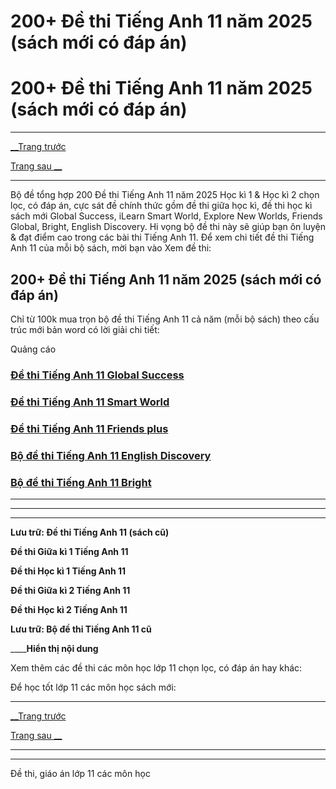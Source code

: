 # 200+ Đề thi Tiếng Anh 11 năm 2025 (sách mới có đáp án)

# 200+ Đề thi Tiếng Anh 11 năm 2025 (sách mới có đáp án)

* * *

[__Trang trước](https://vietjack.com/de-kiem-tra-lop-11/index.jsp)

[Trang sau __](https://vietjack.com/de-kiem-tra-lop-11/de-thi-giua-ki-1-tieng-anh-lop-11-co-dap-an-2021.jsp)

* * *

Bộ đề tổng hợp 200 Đề thi Tiếng Anh 11 năm 2025 Học kì 1 & Học kì 2 chọn lọc, có đáp án, cực sát đề chính thức gồm đề thi giữa học kì, đề thi học kì sách mới Global Success, iLearn Smart World, Explore New Worlds, Friends Global, Bright, English Discovery. Hi vọng bộ đề thi này sẽ giúp bạn ôn luyện & đạt điểm cao trong các bài thi Tiếng Anh 11. Để xem chi tiết đề thi Tiếng Anh 11 của mỗi bộ sách, mời bạn vào Xem đề thi:

## 200+ Đề thi Tiếng Anh 11 năm 2025 (sách mới có đáp án)

Chỉ từ 100k mua trọn bộ đề thi Tiếng Anh 11 cả năm (mỗi bộ sách) theo cấu trúc mới bản word có lời giải chi tiết:

Quảng cáo

### [**Đề thi Tiếng Anh 11 Global Success**](https://vietjack.com/de-kiem-tra-lop-11/de-thi-tieng-anh-11-global-success.jsp)

### [**Đề thi Tiếng Anh 11 Smart World**](https://vietjack.com/de-kiem-tra-lop-11/de-thi-tieng-anh-11-smart-world.jsp)

### [**Đề thi Tiếng Anh 11 Friends plus**](https://vietjack.com/de-kiem-tra-lop-11/de-thi-tieng-anh-11-friends-plus.jsp)

### [**Bộ đề thi Tiếng Anh 11 English Discovery**](https://vietjack.com/de-kiem-tra-lop-11/bo-de-thi-tieng-anh-11-english-discovery.jsp)

### [**Bộ đề thi Tiếng Anh 11 Bright**](https://vietjack.com/de-kiem-tra-lop-11/bo-de-thi-tieng-anh-11-bright.jsp)

* * *

* * *

* * *

**Lưu trữ: Đề thi Tiếng Anh 11 (sách cũ)**

**Đề thi Giữa kì 1 Tiếng Anh 11**

**Đề thi Học kì 1 Tiếng Anh 11**

**Đề thi Giữa kì 2 Tiếng Anh 11**

**Đề thi Học kì 2 Tiếng Anh 11**

**Lưu trữ: Bộ đề thi Tiếng Anh 11 cũ**

____**Hiển thị nội dung**

Xem thêm các đề thi các môn học lớp 11 chọn lọc, có đáp án hay khác:

Để học tốt lớp 11 các môn học sách mới:

* * *

[__Trang trước](https://vietjack.com/de-kiem-tra-lop-11/index.jsp)

[Trang sau __](https://vietjack.com/de-kiem-tra-lop-11/de-thi-giua-ki-1-tieng-anh-lop-11-co-dap-an-2021.jsp)

* * *

* * *

Đề thi, giáo án lớp 11 các môn học
